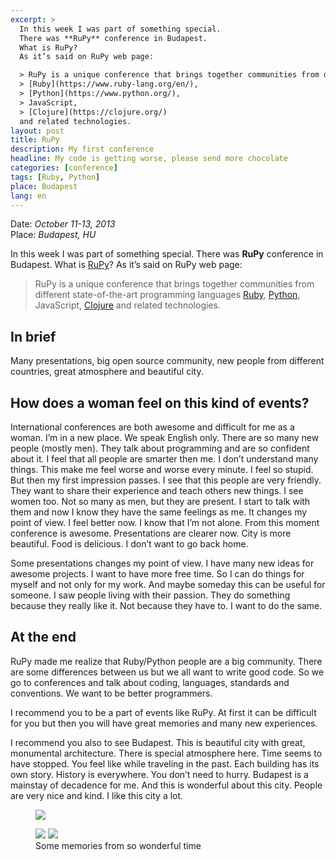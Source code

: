 ```yaml
---
excerpt: >
  In this week I was part of something special.
  There was **RuPy** conference in Budapest.
  What is RuPy?
  As it’s said on RuPy web page:

  > RuPy is a unique conference that brings together communities from different state-of-the-art programming languages
  > [Ruby](https://www.ruby-lang.org/en/),
  > [Python](https://www.python.org/),
  > JavaScript,
  > [Clojure](https://clojure.org/)
  and related technologies.
layout: post
title: RuPy
description: My first conference
headline: My code is getting worse, please send more chocolate
categories: [conference]
tags: [Ruby, Python]
place: Budapest
lang: en
---
```


Date: *October 11-13, 2013*<br>
Place: *Budapest, HU*

In this week I was part of something special. There was **RuPy** conference in Budapest. What is [RuPy](https://13.rupy.eu/)? As it’s said on RuPy web page:

> RuPy is a unique conference that brings together communities from different state-of-the-art programming languages
> [Ruby](https://www.ruby-lang.org/en/),
> [Python](https://www.python.org/),
> JavaScript,
> [Clojure](https://clojure.org/)
> and related technologies.

## In brief

Many presentations, big open source community, new people from different countries, great atmosphere and beautiful city.

## How does a woman feel on this kind of events?

International conferences are both awesome and difficult for me as a woman. I’m in a new place. We speak English only. There are so many new people (mostly men). They talk about programming and are so confident about it. I feel that all people are smarter then me. I don’t understand many things. This make me feel worse and worse every minute. I feel so stupid. But then my first impression passes. I see that this people are very friendly. They want to share their experience and teach others new things. I see women too. Not so many as men, but they are present. I start to talk with them and now I know they have the same feelings as me. It changes my point of view. I feel better now. I know that I’m not alone. From this moment conference is awesome. Presentations are clearer now. City is more beautiful. Food is delicious. I don’t want to go back home.

Some presentations changes my point of view. I have many new ideas for awesome projects. I want to have more free time. So I can do things for myself and not only for my work. And maybe someday this can be useful for someone. I saw people living with their passion. They do something because they really like it. Not because they have to. I want to do the same.

## At the end

RuPy made me realize that Ruby/Python people are a big community. There are some differences between us but we all want to write good code. So we go to conferences and talk about coding, languages, standards and conventions. We want to be better programmers.

I recommend you to be a part of events like RuPy. At first it can be difficult for you but then you will have great memories and many new experiences.

I recommend you also to see Budapest. This is beautiful city with great, monumental architecture. There is special atmosphere here. Time seems to have stopped. You feel like while traveling in the past. Each building has its own story. History is everywhere. You don’t need to hurry. Budapest is a mainstay of decadence for me. And this is wonderful about this city. People are very nice and kind. I like this city a lot.

<figure>
  <a href="{{ site.baseurl_root }}/images/rupy/before.jpg"><img src="{{ site.baseurl_root }}/images/rupy/before.jpg"></a>
</figure>
<figure class="half">
  <a href="{{ site.baseurl_root }}/images/rupy/rupy.jpg"><img src="{{ site.baseurl_root }}/images/rupy/rupy.jpg"></a>
  <a href="{{ site.baseurl_root }}/images/rupy/party.jpg"><img src="{{ site.baseurl_root }}/images/rupy/party.jpg"></a>
  <figcaption>Some memories from so wonderful time</figcaption>
</figure>
